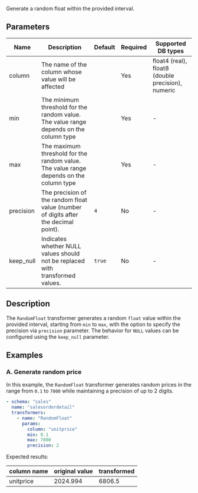 Generate a random float within the provided interval.

## Parameters

| Name      | Description                                                                            | Default | Required | Supported DB types                                |
|-----------|----------------------------------------------------------------------------------------|---------|----------|---------------------------------------------------|
| column    | The name of the column whose value will be affected                                    |         | Yes      | float4 (real), float8 (double precision), numeric |
| min       | The minimum threshold for the random value. The value range depends on the column type |         | Yes      | -                                                 |
| max       | The maximum threshold for the random value. The value range depends on the column type |         | Yes      | -                                                 |
| precision | The precision of the random float value (number of digits after the decimal point).    | `4`     | No       | -                                                 |
| keep_null | Indicates whether NULL values should not be replaced with transformed values.          | `true`  | No       | -                                                 |

## Description

The `RandomFloat` transformer generates a random `float` value within the provided interval, starting from `min` to
`max`, with the option to specify the precision via `precision` parameter. The behavior for `NULL` values can be
configured using the `keep_null` parameter.

## Examples

### A. Generate random price

In this example, the `RandomFloat` transformer generates random prices in the range from `0.1` to `7000` while
maintaining a precision of up to 2 digits.

``` yaml title="RandomFloat transformer example"
- schema: "sales"
  name: "salesorderdetail"
  transformers:
    - name: "RandomFloat"
      params:
        column: "unitprice"
        min: 0.1
        max: 7000
        precision: 2
```

Expected results:

| column name | original value | transformed |
|-------------|----------------|-------------|
| unitprice   | 2024.994       | 6806.5      |
